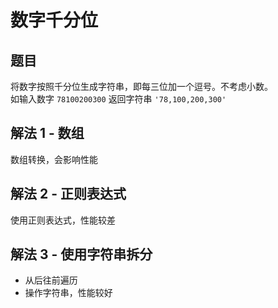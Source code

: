 # 数字千分位

## 题目

将数字按照千分位生成字符串，即每三位加一个逗号。不考虑小数。<br>
如输入数字 `78100200300` 返回字符串 `'78,100,200,300'`

## 解法 1 - 数组

数组转换，会影响性能

## 解法 2 - 正则表达式

使用正则表达式，性能较差

## 解法 3 - 使用字符串拆分

- 从后往前遍历
- 操作字符串，性能较好
